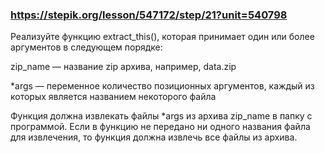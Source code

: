 ### https://stepik.org/lesson/547172/step/21?unit=540798

Реализуйте функцию extract_this(), которая принимает один или более аргументов в следующем порядке:


zip_name — название zip архива, например, data.zip

*args — переменное количество позиционных аргументов, каждый из которых является названием некоторого файла


Функция должна извлекать файлы *args из архива zip_name в папку с программой. Если в функцию не передано ни одного названия файла для извлечения, то функция должна извлечь все файлы из архива.
